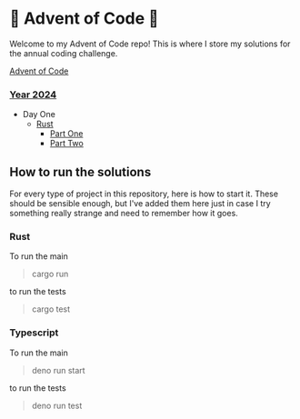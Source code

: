 # 🎄 Advent of Code 🎄

Welcome to my Advent of Code repo! This is where I store my solutions for the annual coding 
challenge.

[Advent of Code](https://adventofcode.com/)

### [Year 2024](https://adventofcode.com/2024)
- Day One
  - [Rust](https://github.com/BenFranzi/advent-of-code/tree/main/2024/one_rust)
    - [Part One](https://github.com/BenFranzi/advent-of-code/blob/main/2024/one_rust/src/part_one.rs)
    - [Part Two](https://github.com/BenFranzi/advent-of-code/blob/main/2024/one_rust/src/part_two.rs)


## How to run the solutions

For every type of project in this repository, here is how to start it. These should be sensible enough, but 
I've added them here just in case I try something really strange and need to remember how it goes.

### Rust
To run the main
> cargo run

to run the tests
> cargo test

### Typescript
To run the main
> deno run start

to run the tests
> deno run test